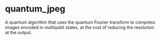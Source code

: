 # quantum_jpeg
A quantum algorithm that uses the quantum Fourier transform to compress images encoded in multiqubit states, at the cost of reducing the resolution at the output. 
